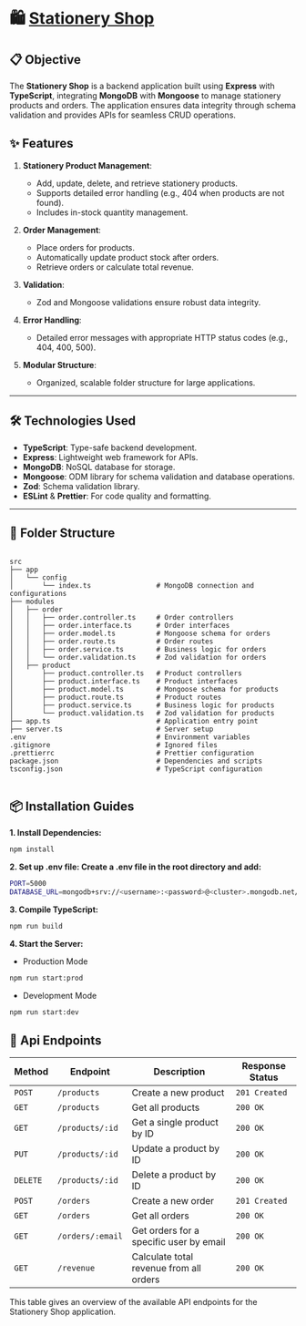 # 🛍️ [Stationery Shop](https://stationary-shop-six.vercel.app/)

## 📋 Objective

The **Stationery Shop** is a backend application built using **Express** with **TypeScript**, integrating **MongoDB** with **Mongoose** to manage stationery products and orders. The application ensures data integrity through schema validation and provides APIs for seamless CRUD operations.

## ✨ Features

1. **Stationery Product Management**:

   - Add, update, delete, and retrieve stationery products.
   - Supports detailed error handling (e.g., 404 when products are not found).
   - Includes in-stock quantity management.

2. **Order Management**:

   - Place orders for products.
   - Automatically update product stock after orders.
   - Retrieve orders or calculate total revenue.

3. **Validation**:

   - Zod and Mongoose validations ensure robust data integrity.

4. **Error Handling**:

   - Detailed error messages with appropriate HTTP status codes (e.g., 404, 400, 500).

5. **Modular Structure**:
   - Organized, scalable folder structure for large applications.

---

## 🛠️ Technologies Used

- **TypeScript**: Type-safe backend development.
- **Express**: Lightweight web framework for APIs.
- **MongoDB**: NoSQL database for storage.
- **Mongoose**: ODM library for schema validation and database operations.
- **Zod**: Schema validation library.
- **ESLint** & **Prettier**: For code quality and formatting.

---

## 📂 Folder Structure

```plaintext

src
├── app
│   └── config
│       └── index.ts                # MongoDB connection and configurations
├── modules
│   ├── order
│   │   ├── order.controller.ts     # Order controllers
│   │   ├── order.interface.ts      # Order interfaces
│   │   ├── order.model.ts          # Mongoose schema for orders
│   │   ├── order.route.ts          # Order routes
│   │   ├── order.service.ts        # Business logic for orders
│   │   └── order.validation.ts     # Zod validation for orders
│   ├── product
│       ├── product.controller.ts   # Product controllers
│       ├── product.interface.ts    # Product interfaces
│       ├── product.model.ts        # Mongoose schema for products
│       ├── product.route.ts        # Product routes
│       ├── product.service.ts      # Business logic for products
│       └── product.validation.ts   # Zod validation for products
├── app.ts                          # Application entry point
├── server.ts                       # Server setup
.env                                # Environment variables
.gitignore                          # Ignored files
.prettierrc                         # Prettier configuration
package.json                        # Dependencies and scripts
tsconfig.json                       # TypeScript configuration


```

## 📦 Installation Guides

**1. Install Dependencies:**

```bash
npm install
```

**2. Set up .env file: Create a .env file in the root directory and add:**

```bash
PORT=5000
DATABASE_URL=mongodb+srv://<username>:<password>@<cluster>.mongodb.net/<database>
```

**3. Compile TypeScript:**

```bash
npm run build
````

**4. Start the Server:**

- Production Mode

```bash
npm run start:prod
```

- Development Mode

```bash
npm run start:dev
```

## 🚀 Api Endpoints

| Method   | Endpoint         | Description                             | Response Status |
| -------- | ---------------- | --------------------------------------- | --------------- |
| `POST`   | `/products`      | Create a new product                    | `201 Created`   |
| `GET`    | `/products`      | Get all products                        | `200 OK`        |
| `GET`    | `/products/:id`  | Get a single product by ID              | `200 OK`        |
| `PUT`    | `/products/:id`  | Update a product by ID                  | `200 OK`        |
| `DELETE` | `/products/:id`  | Delete a product by ID                  | `200 OK`        |
| `POST`   | `/orders`        | Create a new order                      | `201 Created`   |
| `GET`    | `/orders`        | Get all orders                          | `200 OK`        |
| `GET`    | `/orders/:email` | Get orders for a specific user by email | `200 OK`        |
| `GET`    | `/revenue`       | Calculate total revenue from all orders | `200 OK`        |

This table gives an overview of the available API endpoints for the Stationery Shop application.
